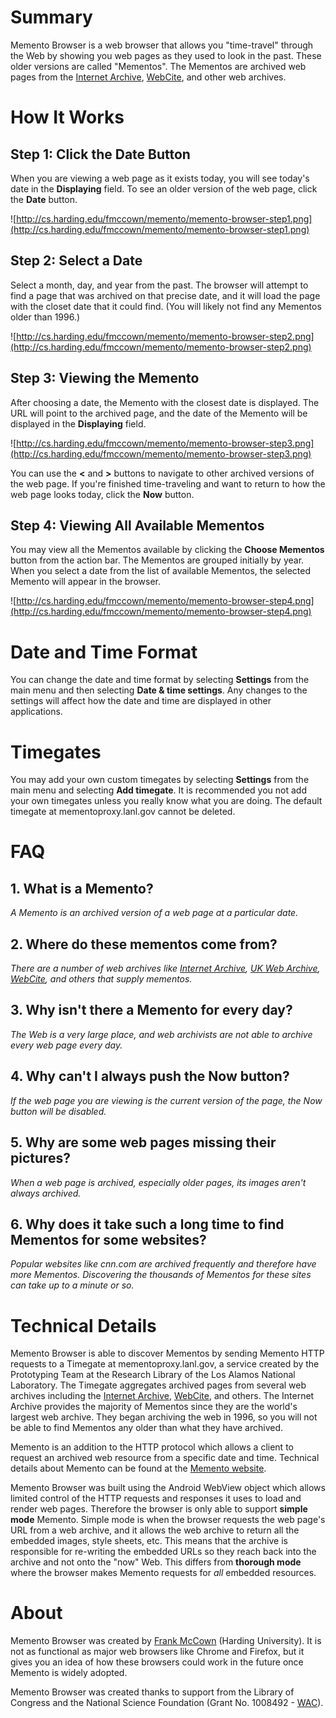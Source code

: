 # Summary #

Memento Browser is a web browser that allows you "time-travel" through the Web by showing you web pages as they used to look in the past. These older versions are called "Mementos". The Mementos are archived web pages from the [Internet Archive](http://www.archive.org/), [WebCite](http://webcitation.org/), and other web archives.

# How It Works #

## Step 1: Click the Date Button ##

When you are viewing a web page as it exists today, you will see today's date in the **Displaying** field. To see an older version of the web page, click the **Date** button.

![http://cs.harding.edu/fmccown/memento/memento-browser-step1.png](http://cs.harding.edu/fmccown/memento/memento-browser-step1.png)

## Step 2: Select a Date ##

Select a month, day, and year from the past. The browser will attempt to find a page that was archived on that precise date, and it will load the page with the closet date that it could find. (You will likely not find any Mementos older than 1996.)

![http://cs.harding.edu/fmccown/memento/memento-browser-step2.png](http://cs.harding.edu/fmccown/memento/memento-browser-step2.png)

## Step 3: Viewing the Memento ##

After choosing a date, the Memento with the closest date is displayed. The URL will point to the archived page, and the date of the Memento will be displayed in the **Displaying** field.

![http://cs.harding.edu/fmccown/memento/memento-browser-step3.png](http://cs.harding.edu/fmccown/memento/memento-browser-step3.png)

You can use the **<** and **>** buttons to navigate to other archived versions of the web page. If you're finished time-traveling and want to return to how the web page looks today, click the **Now** button.

## Step 4: Viewing All Available Mementos ##

You may view all the Mementos available by clicking the **Choose Mementos** button from the action bar. The Mementos are grouped initially by year. When you select a date from the list of available Mementos, the selected Memento will appear in the browser.

![http://cs.harding.edu/fmccown/memento/memento-browser-step4.png](http://cs.harding.edu/fmccown/memento/memento-browser-step4.png)


# Date and Time Format #

You can change the date and time format by selecting **Settings** from the main menu and then selecting **Date & time settings**. Any changes to the settings will affect how the date and time are displayed in other applications.

# Timegates #

You may add your own custom timegates by selecting **Settings** from the main menu and selecting **Add timegate**. It is recommended you not add your own timegates unless you really know what you are doing. The default timegate at mementoproxy.lanl.gov cannot be deleted.

# FAQ #
## 1. What is a Memento? ##
_A Memento is an archived version of a web page at a particular date._

## 2. Where do these mementos come from? ##
_There are a number of web archives like [Internet Archive](http://archive.org/), [UK Web Archive](http://www.webarchive.org.uk/ukwa/), [WebCite](http://www.webcitation.org/), and others that supply mementos._

## 3. Why isn't there a Memento for every day? ##
_The Web is a very large place, and web archivists are not able to archive every web page every day._

## 4. Why can't I always push the Now button? ##
_If the web page you are viewing is the current version of the page, the Now button will be disabled._

## 5. Why are some web pages missing their pictures? ##
_When a web page is archived, especially older pages, its images aren't always archived._

## 6. Why does it take such a long time to find Mementos for some websites? ##
_Popular websites like cnn.com are archived frequently and therefore have more Mementos. Discovering the thousands of Mementos for these sites can take up to a minute or so._

# Technical Details #

Memento Browser is able to discover Mementos by sending Memento HTTP requests to a Timegate at mementoproxy.lanl.gov, a service created by the Prototyping Team at the Research Library of the Los Alamos National Laboratory. The Timegate aggregates archived pages from several web archives including the [Internet Archive](http://www.archive.org/), [WebCite](http://webcitation.org/), and others. The Internet Archive provides the majority of Mementos since they are the world's largest web archive. They began archiving the web in 1996, so you will not be able to find Mementos any older than what they have archived.

Memento is an addition to the HTTP protocol which allows a client to request an archived web resource from a specific date and time. Technical details about Memento can be found at the [Memento website](http://mementoweb.org/).

Memento Browser was built using the Android WebView object which allows limited control of the HTTP requests and responses it uses to load and render web pages. Therefore the browser is only able to support **simple mode** Memento. Simple mode is when the browser requests the web page's URL from a web archive, and it allows the web archive to return all the embedded images, style sheets, etc. This means that the archive is responsible for re-writing the embedded URLs so they reach back into the archive and not onto the "now" Web. This differs from **thorough mode** where the browser makes Memento requests for _all_ embedded resources.

# About #

Memento Browser was created by [Frank McCown](http://www.harding.edu/fmccown/) (Harding University). It is not as functional as major web browsers like Chrome and Firefox, but it gives you an idea of how these browsers could work in the future once Memento is widely adopted.

Memento Browser was created thanks to support from the Library of Congress and the National Science Foundation (Grant No. 1008492 - [WAC](http://www.harding.edu/fmccown/research/wac/)).